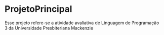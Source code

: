 # ProjetoPrincipal
Esse projeto refere-se a atividade avaliativa de Linguagem de Programação 3 da Universidade Presbiteriana Mackenzie
